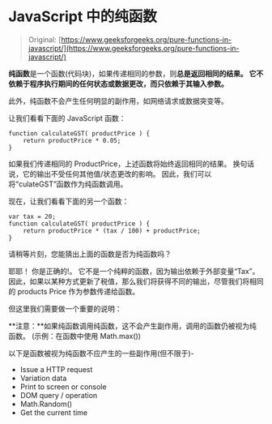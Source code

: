 # JavaScript 中的纯函数

> Original: [https://www.geeksforgeeks.org/pure-functions-in-javascript/](https://www.geeksforgeeks.org/pure-functions-in-javascript/)

**纯函数**是一个函数(代码块)，如果传递相同的参数，则**总是返回相同的结果。 它不依赖于程序执行期间的任何状态或数据更改，而只依赖于其输入参数。**

此外，纯函数不会产生任何明显的副作用，如网络请求或数据突变等。

让我们看看下面的 JavaScript 函数：

```
function calculateGST( productPrice ) {
    return productPrice * 0.05;
}

```

如果我们传递相同的 ProductPrice，上述函数将始终返回相同的结果。 换句话说，它的输出不受任何其他值/状态更改的影响。 因此，我们可以将“culateGST”函数作为纯函数调用。

现在，让我们看看下面的另一个函数：

```
var tax = 20;
function calculateGST( productPrice ) {
    return productPrice * (tax / 100) + productPrice;
}

```

请稍等片刻，您能猜出上面的函数是否为纯函数吗？

耶耶！ 你是正确的!。 它不是一个纯粹的函数，因为输出依赖于外部变量“Tax”。 因此，如果以某种方式更新了税值，那么我们将获得不同的输出，尽管我们将相同的 products Price 作为参数传递给函数。

但这里我们需要做一个重要的说明：

**注意：**如果纯函数调用纯函数，这不会产生副作用，调用的函数仍被视为纯函数。 (示例：在函数中使用 Math.max())

以下是函数被视为纯函数不应产生的一些副作用(但不限于)-

*   Issue a HTTP request
*   Variation data
*   Print to screen or console
*   DOM query / operation
*   Math.Random()
*   Get the current time